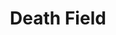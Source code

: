 --- 
title: "Death Field"
publishdate: "2019-1-7T16:48:46+02:00"
src: "https://365manga.net/manga/death-field"
image: "https://data.365manga.net/images/thumbnails/32579-death-field.jpg"
description: " If you take the midnight train by mistake, take a look around you, is it the same world you are familiar with? If not, hold your breath and face your fears..."
---